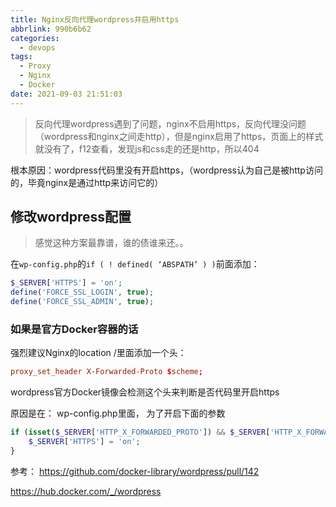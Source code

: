 ```yaml
---
title: Nginx反向代理wordpress并启用https
abbrlink: 990b6b62
categories:
  - devops
tags:
  - Proxy
  - Nginx
  - Docker
date: 2021-09-03 21:51:03
---
```


> 反向代理wordpress遇到了问题，nginx不启用https，反向代理没问题（wordpress和nginx之间走http），但是nginx启用了https，页面上的样式就没有了，f12查看，发现js和css走的还是http，所以404

根本原因：wordpress代码里没有开启https，（wordpress认为自己是被http访问的，毕竟nginx是通过http来访问它的）

## 修改wordpress配置

> 感觉这种方案最靠谱，谁的债谁来还。。

在`wp-config.php`的` if ( ! defined( ‘ABSPATH’ ) ) `前面添加：

```php
$_SERVER['HTTPS'] = 'on';
define('FORCE_SSL_LOGIN', true);
define('FORCE_SSL_ADMIN', true);
```

### 如果是官方Docker容器的话

强烈建议Nginx的location /里面添加一个头：

```conf
proxy_set_header X-Forwarded-Proto $scheme;
```

wordpress官方Docker镜像会检测这个头来判断是否代码里开启https

原因是在：
wp-config.php里面， 为了开启下面的参数

```php
if (isset($_SERVER['HTTP_X_FORWARDED_PROTO']) && $_SERVER['HTTP_X_FORWARDED_PROTO'] === 'https') {
    $_SERVER['HTTPS'] = 'on';
}
```

参考：
<https://github.com/docker-library/wordpress/pull/142>

<https://hub.docker.com/_/wordpress>
